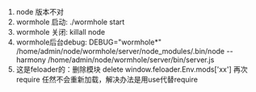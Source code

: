 1. node 版本不对
2. wormhole 启动: ./wormhole start
2. wormhole 关闭: killall node
3. wormhole后台debug:  DEBUG="wormhole*" /home/admin/node/wormhole/server/node_modules/.bin/node --harmony /home/admin/node/wormhole/server/bin/server.js
4. 这是feloader的：删除模块 delete window.feloader.Env.mods['xx'] 
再次require 任然不会重新加载，解决办法是用use代替require
